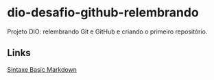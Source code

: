 # dio-desafio-github-relembrando
Projeto DIO: relembrando Git e GitHub e criando o primeiro repositório.

## Links
[Sintaxe Basic Markdown](https://www.markdownguide.org/basic-syntax/)
